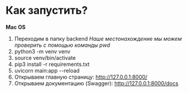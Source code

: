 # Как запустить? 

**Mac OS**
1. Переходим в папку backend
*Наше местонахождение мы можем проверить с помощью команды pwd*
2. python3 -m venv venv
3. source venv/bin/activate 
4. pip3 install -r requirements.txt
5. uvicorn main:app --reload
6. Открываем главную страницу: http://127.0.0.1:8000/
7. Открываем документацию (Swagger): http://127.0.0.1:8000/docs 



